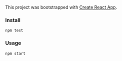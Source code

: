 This project was bootstrapped with [Create React App](https://github.com/facebook/create-react-app).


### Install

`npm test`

### Usage

`npm start`